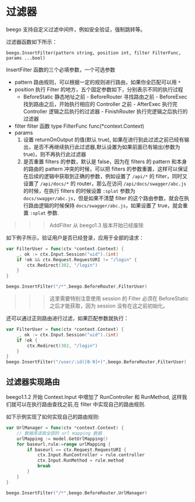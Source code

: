 # 过滤器

beego 支持自定义过滤中间件，例如安全验证，强制跳转等。

过滤器函数如下所示：

    beego.InsertFilter(pattern string, position int, filter FilterFunc, params ...bool)

InsertFilter 函数的三个必填参数，一个可选参数

- pattern 路由规则，可以根据一定的规则进行路由，如果你全匹配可以用 `*`
- position 执行 Filter 的地方，五个固定参数如下，分别表示不同的执行过程
  - BeforeStatic 静态地址之前 - BeforeRouter 寻找路由之前 - BeforeExec 找到路由之后，开始执行相应的 Controller 之前 - AfterExec 执行完 Controller 逻辑之后执行的过滤器 - FinishRouter 执行完逻辑之后执行的过滤器
- filter filter 函数 type FilterFunc func(\*context.Context)
- params
  1. 设置 returnOnOutput 的值(默认 true), 如果在进行到此过滤之前已经有输出，是否不再继续执行此过滤器,默认设置为如果前面已有输出(参数为 true)，则不再执行此过滤器
  2. 是否重置 filters 的参数，默认是 false，因为在 filters 的 pattern 和本身的路由的 pattern 冲突的时候，可以把 filters 的参数重置，这样可以保证在后续的逻辑中获取到正确的参数，例如设置了 `/api/*` 的 filter，同时又设置了 `/api/docs/*` 的 router，那么在访问 `/api/docs/swagger/abc.js` 的时候，在执行 filters 的时候设置 `:splat` 参数为 `docs/swagger/abc.js`，但是如果不清楚 filter 的这个路由参数，就会在执行路由逻辑的时候保持 `docs/swagger/abc.js`，如果设置了 true，就会重置 `:splat` 参数.

> > > AddFilter 从 beego1.3 版本开始已经废除

如下例子所示，验证用户是否已经登录，应用于全部的请求：

```go
var FilterUser = func(ctx *context.Context) {
    _, ok := ctx.Input.Session("uid").(int)
    if !ok && ctx.Request.RequestURI != "/login" {
        ctx.Redirect(302, "/login")
    }
}

beego.InsertFilter("/*",beego.BeforeRouter,FilterUser)
```

> > > 这里需要特别注意使用 session 的 Filter 必须在 BeforeStatic 之后才能获取，因为 session 没有在这之前初始化。

还可以通过正则路由进行过滤，如果匹配参数就执行：

```go
var FilterUser = func(ctx *context.Context) {
    _, ok := ctx.Input.Session("uid").(int)
    if !ok {
        ctx.Redirect(302, "/login")
    }
}
beego.InsertFilter("/user/:id([0-9]+)",beego.BeforeRouter,FilterUser)
```

## 过滤器实现路由

beego1.1.2 开始 Context.Input 中增加了 RunController 和 RunMethod, 这样我们就可以在执行路由查找之前,在 filter 中实现自己的路由规则.

如下示例实现了如何实现自己的路由规则:

```go
var UrlManager = func(ctx *context.Context) {
    // 数据库读取全部的 url mapping 数据
	urlMapping := model.GetUrlMapping()
	for baseurl,rule:=range urlMapping {
		if baseurl == ctx.Request.RequestURI {
			ctx.Input.RunController = rule.controller
			ctx.Input.RunMethod = rule.method
			break
		}
	}
}

beego.InsertFilter("/*",beego.BeforeRouter,UrlManager)
```
